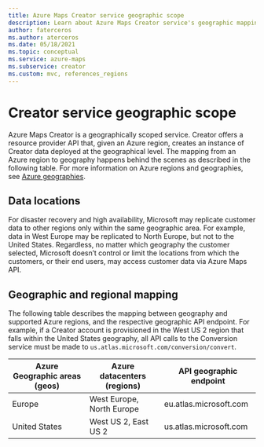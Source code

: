 ```yaml
---
title: Azure Maps Creator service geographic scope
description: Learn about Azure Maps Creator service's geographic mappings in Azure Maps
author: faterceros
ms.author: aterceros
ms.date: 05/18/2021
ms.topic: conceptual
ms.service: azure-maps
ms.subservice: creator
ms.custom: mvc, references_regions
---
```


# Creator service geographic scope

Azure Maps Creator is a geographically scoped service. Creator offers a resource provider API that, given an Azure region, creates an instance of Creator data deployed at the geographical level. The mapping from an Azure region to geography happens behind the scenes as described in the following table. For more information on Azure regions and geographies, see [Azure geographies].

## Data locations

For disaster recovery and high availability, Microsoft may replicate customer data to other regions only within the same geographic area. For example, data in West Europe may be replicated to North Europe, but not to the United States.  Regardless, no matter which geography the customer selected, Microsoft doesn’t control or limit the locations from which the customers, or their end users, may access customer data via Azure Maps API.  

## Geographic and regional mapping

The following table describes the mapping between geography and supported Azure regions, and the respective geographic API endpoint. For example, if a Creator account is provisioned in the West US 2 region that falls within the United States geography, all API calls to the Conversion service must be made to `us.atlas.microsoft.com/conversion/convert`.

| Azure Geographic areas (geos) | Azure datacenters (regions) | API geographic endpoint |
|------------------------|----------------------|-------------|
| Europe| West Europe, North Europe | eu.atlas.microsoft.com |
|United States | West US 2, East US 2 | us.atlas.microsoft.com |

[Azure geographies]: https://azure.microsoft.com/global-infrastructure/geographies
